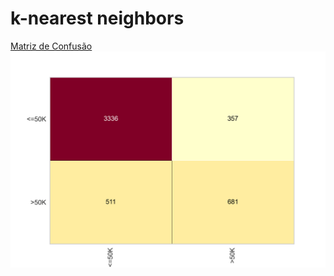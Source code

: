 # k-nearest neighbors 

[matriz_de_confusao_ref]:matriz_de_confusao.png
[Matriz de Confusão][matriz_de_confusao_ref]
![Imagem][matriz_de_confusao_ref] 
